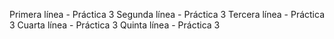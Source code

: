 Primera línea - Práctica 3
Segunda línea - Práctica 3
Tercera línea - Práctica 3
Cuarta línea - Práctica 3
Quinta línea - Práctica 3
